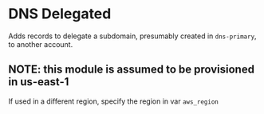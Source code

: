 # DNS Delegated

Adds records to delegate a subdomain, presumably created in `dns-primary`, to another account.

## NOTE: this module is assumed to be provisioned in us-east-1

If used in a different region, specify the region in var `aws_region`
